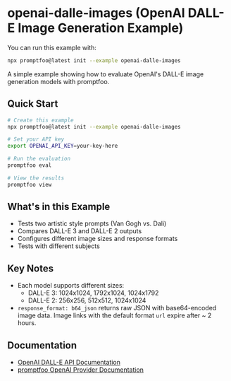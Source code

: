 # openai-dalle-images (OpenAI DALL-E Image Generation Example)

You can run this example with:

```bash
npx promptfoo@latest init --example openai-dalle-images
```

A simple example showing how to evaluate OpenAI's DALL-E image generation models with promptfoo.

## Quick Start

```bash
# Create this example
npx promptfoo@latest init --example openai-dalle-images

# Set your API key
export OPENAI_API_KEY=your-key-here

# Run the evaluation
promptfoo eval

# View the results
promptfoo view
```

## What's in this Example

- Tests two artistic style prompts (Van Gogh vs. Dali)
- Compares DALL-E 3 and DALL-E 2 outputs
- Configures different image sizes and response formats
- Tests with different subjects

## Key Notes

- Each model supports different sizes:
  - DALL-E 3: 1024x1024, 1792x1024, 1024x1792
  - DALL-E 2: 256x256, 512x512, 1024x1024
- `response_format: b64_json` returns raw JSON with base64-encoded image data. Image links with the default format `url` expire after ~ 2 hours.

## Documentation

- [OpenAI DALL-E API Documentation](https://platform.openai.com/docs/guides/images)
- [promptfoo OpenAI Provider Documentation](https://promptfoo.dev/docs/providers/openai)
